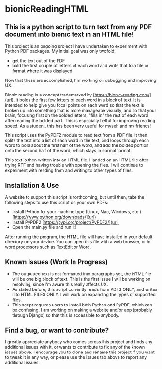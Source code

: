 # bionicReadingHTML
## This is a python script to turn text from any PDF document into bionic text in an HTML file!

This project is an ongoing project I have undertaken to experiment with Python PDF packages. My initial goal was only twofold: 
* get the text out of the PDF
* bold the first couple of letters of each word and write that to a file or format where it was displayed

Now that these are accomplished, I'm working on debugging and improving UX.

Bionic reading is a concept trademarked by [https://bionic-reading.com/](url). It bolds the first few letters of each word in a block of text. It is intended to help give you focal points on each word so that the text is broken up into something that is more manageabe visually, and so that your brain, focusing first on the bolded letters, "fills in" the rest of each word after reading the bolded part. This is especially helful for improving reading speed. As a student, this has been very useful for myself and my friends! 


This script uses the PyPDF2 module to read text from a PDF file. It then splits the text into a list of each word in the text, and loops through each word to bold about the first half of the word, and add the bolded portion onto the second half of the word, which stays in normal format. 

This text is then written into an HTML file. I landed on an HTML file after trying RTF and having trouble with opening the files. I will continue to experiment with reading from and writing to other types of files.


## Installation & Use

A website to support this script is forthcoming, but until then, take the following steps to use this script on your own PDFs:
* Install Python for your machine type (Linux, Mac, Windows, etc.) [https://www.python.org/downloads/](url)
* Install PyPDF2 [https://pypi.org/project/PyPDF2/](url)
* Open the main.py file and run it!

After running the program, the HTML file will have installed in your default directory on your device. You can open this file with a web browser, or in word processors such as TextEdit or Word.


## Known Issues (Work In Progress)
* The outputted text is not formatted into paragraphs yet, the HTML file will be one big block of text. This is the first issue I will be working on resolving, since I'm aware this really affects UX.
* As stated before, this script currently reads from PDFS ONLY, and writes into HTML FILES ONLY. I will work on expanding the types of supported files.
* This script requires users to install both Python and PyPDF, which can be confusing. I am working on making a website and/or app (probably through Django) so that this is accessible to anybody.


## Find a bug, or want to contribute?
I greatly appreciate anybody who comes across this project and finds any additional issues with it, or wants to contribute to fix any of the known issues above. I encourage you to clone and rename this project if you want to tweak it in any way, or please use the issues tab above to report any additional issues. 
 
